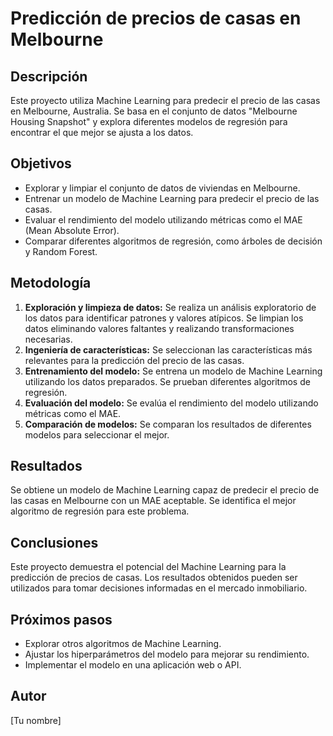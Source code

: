 # Predicción de precios de casas en Melbourne

## Descripción

Este proyecto utiliza Machine Learning para predecir el precio de las casas en Melbourne, Australia. Se basa en el conjunto de datos "Melbourne Housing Snapshot" y explora diferentes modelos de regresión para encontrar el que mejor se ajusta a los datos.

## Objetivos

* Explorar y limpiar el conjunto de datos de viviendas en Melbourne.
* Entrenar un modelo de Machine Learning para predecir el precio de las casas.
* Evaluar el rendimiento del modelo utilizando métricas como el MAE (Mean Absolute Error).
* Comparar diferentes algoritmos de regresión, como árboles de decisión y Random Forest.

## Metodología

1. **Exploración y limpieza de datos:** Se realiza un análisis exploratorio de los datos para identificar patrones y valores atípicos. Se limpian los datos eliminando valores faltantes y realizando transformaciones necesarias.
2. **Ingeniería de características:** Se seleccionan las características más relevantes para la predicción del precio de las casas. 
3. **Entrenamiento del modelo:** Se entrena un modelo de Machine Learning utilizando los datos preparados. Se prueban diferentes algoritmos de regresión.
4. **Evaluación del modelo:** Se evalúa el rendimiento del modelo utilizando métricas como el MAE.
5. **Comparación de modelos:** Se comparan los resultados de diferentes modelos para seleccionar el mejor.

## Resultados

Se obtiene un modelo de Machine Learning capaz de predecir el precio de las casas en Melbourne con un MAE aceptable. Se identifica el mejor algoritmo de regresión para este problema.

## Conclusiones

Este proyecto demuestra el potencial del Machine Learning para la predicción de precios de casas. Los resultados obtenidos pueden ser utilizados para tomar decisiones informadas en el mercado inmobiliario.


## Próximos pasos

* Explorar otros algoritmos de Machine Learning.
* Ajustar los hiperparámetros del modelo para mejorar su rendimiento.
* Implementar el modelo en una aplicación web o API.

## Autor

[Tu nombre]
